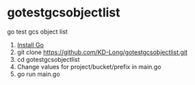 # gotestgcsobjectlist
go test gcs object list

1) [Install Go](https://go.dev/doc/install)
2) git clone https://github.com/KD-Long/gotestgcsobjectlist.git
3) cd gotestgcsobjectlist
4) Change values for project/bucket/prefix in main.go
6) go run main.go
